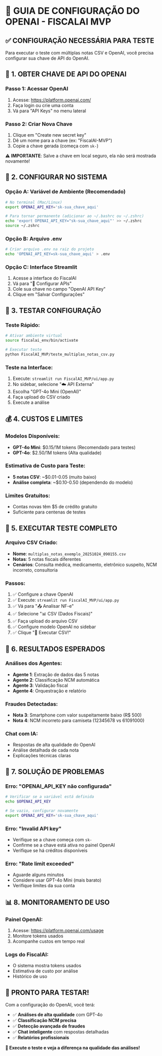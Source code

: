 # 🔑 GUIA DE CONFIGURAÇÃO DO OPENAI - FISCALAI MVP

## ✅ **CONFIGURAÇÃO NECESSÁRIA PARA TESTE**

Para executar o teste com múltiplas notas CSV e OpenAI, você precisa configurar sua chave de API do OpenAI.

## 🔑 **1. OBTER CHAVE DE API DO OPENAI**

### **Passo 1: Acessar OpenAI**
1. Acesse: https://platform.openai.com/
2. Faça login ou crie uma conta
3. Vá para "API Keys" no menu lateral

### **Passo 2: Criar Nova Chave**
1. Clique em "Create new secret key"
2. Dê um nome para a chave (ex: "FiscalAI-MVP")
3. Copie a chave gerada (começa com `sk-`)

⚠️ **IMPORTANTE**: Salve a chave em local seguro, ela não será mostrada novamente!

## 🔧 **2. CONFIGURAR NO SISTEMA**

### **Opção A: Variável de Ambiente (Recomendado)**
```bash
# No terminal (Mac/Linux)
export OPENAI_API_KEY='sk-sua_chave_aqui'

# Para tornar permanente (adicionar ao ~/.bashrc ou ~/.zshrc)
echo 'export OPENAI_API_KEY="sk-sua_chave_aqui"' >> ~/.zshrc
source ~/.zshrc
```

### **Opção B: Arquivo .env**
```bash
# Criar arquivo .env na raiz do projeto
echo 'OPENAI_API_KEY=sk-sua_chave_aqui' > .env
```

### **Opção C: Interface Streamlit**
1. Acesse a interface do FiscalAI
2. Vá para "🔑 Configurar APIs"
3. Cole sua chave no campo "OpenAI API Key"
4. Clique em "Salvar Configurações"

## 🧪 **3. TESTAR CONFIGURAÇÃO**

### **Teste Rápido:**
```bash
# Ativar ambiente virtual
source fiscalai_env/bin/activate

# Executar teste
python FiscalAI_MVP/teste_multiplas_notas_csv.py
```

### **Teste na Interface:**
1. Execute: `streamlit run FiscalAI_MVP/ui/app.py`
2. No sidebar, selecione "☁️ API Externa"
3. Escolha "GPT-4o Mini (OpenAI)"
4. Faça upload do CSV criado
5. Execute a análise

## 💰 **4. CUSTOS E LIMITES**

### **Modelos Disponíveis:**
- **GPT-4o Mini**: $0.15/1M tokens (Recomendado para testes)
- **GPT-4o**: $2.50/1M tokens (Alta qualidade)

### **Estimativa de Custo para Teste:**
- **5 notas CSV**: ~$0.01-0.05 (muito baixo)
- **Análise completa**: ~$0.10-0.50 (dependendo do modelo)

### **Limites Gratuitos:**
- Contas novas têm $5 de crédito gratuito
- Suficiente para centenas de testes

## 🚀 **5. EXECUTAR TESTE COMPLETO**

### **Arquivo CSV Criado:**
- **Nome**: `multiplas_notas_exemplo_20251024_090155.csv`
- **Notas**: 5 notas fiscais diferentes
- **Cenários**: Consulta médica, medicamento, eletrônico suspeito, NCM incorreto, consultoria

### **Passos:**
1. ✅ Configure a chave OpenAI
2. ✅ Execute: `streamlit run FiscalAI_MVP/ui/app.py`
3. ✅ Vá para "📤 Analisar NF-e"
4. ✅ Selecione "📊 CSV (Dados Fiscais)"
5. ✅ Faça upload do arquivo CSV
6. ✅ Configure modelo OpenAI no sidebar
7. ✅ Clique "🚀 Executar CSV!"

## 🎯 **6. RESULTADOS ESPERADOS**

### **Análises dos Agentes:**
- **Agente 1**: Extração de dados das 5 notas
- **Agente 2**: Classificação NCM automática
- **Agente 3**: Validação fiscal
- **Agente 4**: Orquestração e relatório

### **Fraudes Detectadas:**
- **Nota 3**: Smartphone com valor suspeitamente baixo (R$ 500)
- **Nota 4**: NCM incorreto para camiseta (12345678 vs 61091000)

### **Chat com IA:**
- Respostas de alta qualidade do OpenAI
- Análise detalhada de cada nota
- Explicações técnicas claras

## 🔧 **7. SOLUÇÃO DE PROBLEMAS**

### **Erro: "OPENAI_API_KEY não configurada"**
```bash
# Verificar se a variável está definida
echo $OPENAI_API_KEY

# Se vazio, configurar novamente
export OPENAI_API_KEY='sk-sua_chave_aqui'
```

### **Erro: "Invalid API key"**
- Verifique se a chave começa com `sk-`
- Confirme se a chave está ativa no painel OpenAI
- Verifique se há créditos disponíveis

### **Erro: "Rate limit exceeded"**
- Aguarde alguns minutos
- Considere usar GPT-4o Mini (mais barato)
- Verifique limites da sua conta

## 📊 **8. MONITORAMENTO DE USO**

### **Painel OpenAI:**
1. Acesse: https://platform.openai.com/usage
2. Monitore tokens usados
3. Acompanhe custos em tempo real

### **Logs do FiscalAI:**
- O sistema mostra tokens usados
- Estimativa de custo por análise
- Histórico de uso

## 🎉 **PRONTO PARA TESTAR!**

Com a configuração do OpenAI, você terá:
- ✅ **Análises de alta qualidade** com GPT-4o
- ✅ **Classificação NCM precisa** 
- ✅ **Detecção avançada de fraudes**
- ✅ **Chat inteligente** com respostas detalhadas
- ✅ **Relatórios profissionais**

**🚀 Execute o teste e veja a diferença na qualidade das análises!**

